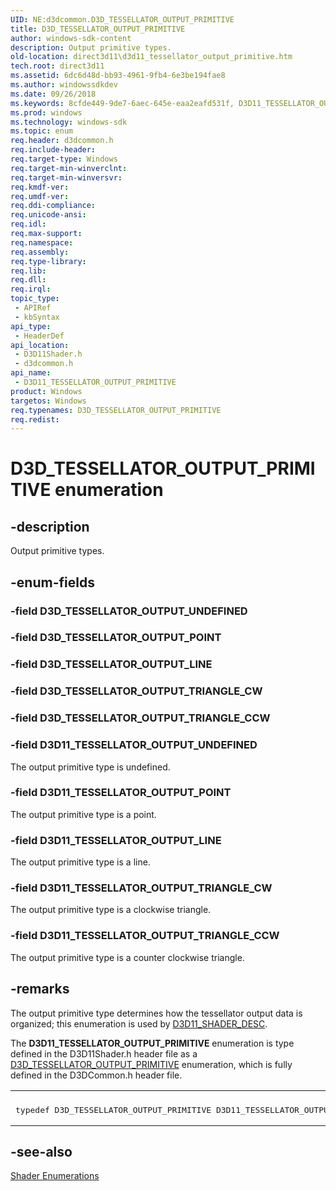 ```yaml
---
UID: NE:d3dcommon.D3D_TESSELLATOR_OUTPUT_PRIMITIVE
title: D3D_TESSELLATOR_OUTPUT_PRIMITIVE
author: windows-sdk-content
description: Output primitive types.
old-location: direct3d11\d3d11_tessellator_output_primitive.htm
tech.root: direct3d11
ms.assetid: 6dc6d48d-bb93-4961-9fb4-6e3be194fae8
ms.author: windowssdkdev
ms.date: 09/26/2018
ms.keywords: 8cfde449-9de7-6aec-645e-eaa2eafd531f, D3D11_TESSELLATOR_OUTPUT_LINE, D3D11_TESSELLATOR_OUTPUT_POINT, D3D11_TESSELLATOR_OUTPUT_PRIMITIVE, D3D11_TESSELLATOR_OUTPUT_PRIMITIVE enumeration [Direct3D 11], D3D11_TESSELLATOR_OUTPUT_TRIANGLE_CCW, D3D11_TESSELLATOR_OUTPUT_TRIANGLE_CW, D3D11_TESSELLATOR_OUTPUT_UNDEFINED, D3D_TESSELLATOR_OUTPUT_PRIMITIVE, d3d11shader/D3D11_TESSELLATOR_OUTPUT_LINE, d3d11shader/D3D11_TESSELLATOR_OUTPUT_POINT, d3d11shader/D3D11_TESSELLATOR_OUTPUT_PRIMITIVE, d3d11shader/D3D11_TESSELLATOR_OUTPUT_TRIANGLE_CCW, d3d11shader/D3D11_TESSELLATOR_OUTPUT_TRIANGLE_CW, d3d11shader/D3D11_TESSELLATOR_OUTPUT_UNDEFINED, d3dcommon/D3D11_TESSELLATOR_OUTPUT_LINE, d3dcommon/D3D11_TESSELLATOR_OUTPUT_POINT, d3dcommon/D3D11_TESSELLATOR_OUTPUT_PRIMITIVE, d3dcommon/D3D11_TESSELLATOR_OUTPUT_TRIANGLE_CCW, d3dcommon/D3D11_TESSELLATOR_OUTPUT_TRIANGLE_CW, d3dcommon/D3D11_TESSELLATOR_OUTPUT_UNDEFINED, direct3d11.d3d11_tessellator_output_primitive
ms.prod: windows
ms.technology: windows-sdk
ms.topic: enum
req.header: d3dcommon.h
req.include-header: 
req.target-type: Windows
req.target-min-winverclnt: 
req.target-min-winversvr: 
req.kmdf-ver: 
req.umdf-ver: 
req.ddi-compliance: 
req.unicode-ansi: 
req.idl: 
req.max-support: 
req.namespace: 
req.assembly: 
req.type-library: 
req.lib: 
req.dll: 
req.irql: 
topic_type:
 - APIRef
 - kbSyntax
api_type:
 - HeaderDef
api_location:
 - D3D11Shader.h
 - d3dcommon.h
api_name:
 - D3D11_TESSELLATOR_OUTPUT_PRIMITIVE
product: Windows
targetos: Windows
req.typenames: D3D_TESSELLATOR_OUTPUT_PRIMITIVE
req.redist: 
---
```


# D3D_TESSELLATOR_OUTPUT_PRIMITIVE enumeration


## -description


Output primitive types.


## -enum-fields




### -field D3D_TESSELLATOR_OUTPUT_UNDEFINED


### -field D3D_TESSELLATOR_OUTPUT_POINT


### -field D3D_TESSELLATOR_OUTPUT_LINE


### -field D3D_TESSELLATOR_OUTPUT_TRIANGLE_CW


### -field D3D_TESSELLATOR_OUTPUT_TRIANGLE_CCW


### -field D3D11_TESSELLATOR_OUTPUT_UNDEFINED

The output primitive type is undefined.


### -field D3D11_TESSELLATOR_OUTPUT_POINT

The output primitive type is a point.


### -field D3D11_TESSELLATOR_OUTPUT_LINE

The output primitive type is a line.


### -field D3D11_TESSELLATOR_OUTPUT_TRIANGLE_CW

The output primitive type is a clockwise triangle.


### -field D3D11_TESSELLATOR_OUTPUT_TRIANGLE_CCW

The output primitive type is a counter clockwise triangle.


## -remarks



The output primitive type determines how the tessellator output data is organized; this enumeration is used by <a href="https://msdn.microsoft.com/25c8f773-e319-4ba1-b332-d45b8323e8c8">D3D11_SHADER_DESC</a>.

The <b>D3D11_TESSELLATOR_OUTPUT_PRIMITIVE</b>     enumeration is type defined in the  D3D11Shader.h header file as a <a href="https://msdn.microsoft.com/5fdaa41f-0612-4d2e-bb3e-60222f92bc96">D3D_TESSELLATOR_OUTPUT_PRIMITIVE</a> enumeration, which is fully defined in the  D3DCommon.h header file.

<div class="code"><span codelanguage=""><table>
<tr>
<th></th>
</tr>
<tr>
<td>
<pre>
typedef D3D_TESSELLATOR_OUTPUT_PRIMITIVE D3D11_TESSELLATOR_OUTPUT_PRIMITIVE;</pre>
</td>
</tr>
</table></span></div>



## -see-also




<a href="https://msdn.microsoft.com/068ce652-8596-4492-992c-658d1fcf8a2c">Shader Enumerations</a>
 

 

